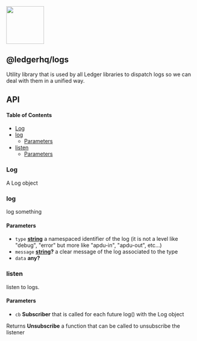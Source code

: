 <img src="https://user-images.githubusercontent.com/211411/34776833-6f1ef4da-f618-11e7-8b13-f0697901d6a8.png" height="100" />

## @ledgerhq/logs

Utility library that is used by all Ledger libraries to dispatch logs so we can deal with them in a unified way.

## API

<!-- Generated by documentation.js. Update this documentation by updating the source code. -->

#### Table of Contents

*   [Log](#log)
*   [log](#log-1)
    *   [Parameters](#parameters)
*   [listen](#listen)
    *   [Parameters](#parameters-1)

### Log

A Log object

### log

log something

#### Parameters

*   `type` **[string](https://developer.mozilla.org/docs/Web/JavaScript/Reference/Global_Objects/String)** a namespaced identifier of the log (it is not a level like "debug", "error" but more like "apdu-in", "apdu-out", etc...)
*   `message` **[string](https://developer.mozilla.org/docs/Web/JavaScript/Reference/Global_Objects/String)?** a clear message of the log associated to the type
*   `data` **any?** 

### listen

listen to logs.

#### Parameters

*   `cb` **Subscriber** that is called for each future log() with the Log object

Returns **Unsubscribe** a function that can be called to unsubscribe the listener
